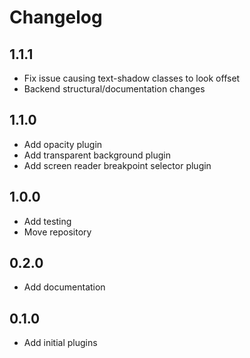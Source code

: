# Changelog

## 1.1.1

- Fix issue causing text-shadow classes to look offset
- Backend structural/documentation changes

## 1.1.0

- Add opacity plugin
- Add transparent background plugin
- Add screen reader breakpoint selector plugin

## 1.0.0

- Add testing
- Move repository

## 0.2.0

- Add documentation

## 0.1.0

- Add initial plugins
